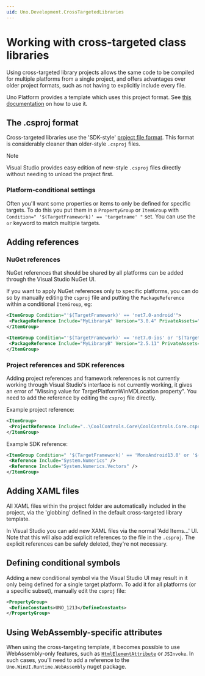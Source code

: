 ```yaml
---
uid: Uno.Development.CrossTargetedLibraries
---
```


# Working with cross-targeted class libraries

Using cross-targeted library projects allows the same code to be compiled for multiple platforms from a single project, and offers advantages over older project formats, such as not having to explicitly include every file.

Uno Platform provides a template which uses this project format. See [this documentation](xref:Guide.HowTo.Create-Control-Library) on how to use it.

## The .csproj format

Cross-targeted libraries use the 'SDK-style' [project file format](https://docs.microsoft.com/en-us/dotnet/core/tools/csproj). This format is considerably cleaner than older-style `.csproj` files.

> [!NOTE]
> Visual Studio provides easy edition of new-style `.csproj` files directly without needing to unload the project first.

### Platform-conditional settings

Often you'll want some properties or items to only be defined for specific targets. To do this you put them in a `PropertyGroup` or `ItemGroup` with `Condition=" '$(TargetFramework)' == 'targetname' "` set. You can use the `or` keyword to match multiple targets.

## Adding references

### NuGet references

NuGet references that should be shared by all platforms can be added through the Visual Studio NuGet UI.

If you want to apply NuGet references only to specific platforms, you can do so by manually editing the `csproj` file and putting the `PackageReference` within a conditional `ItemGroup`, eg:

```xml
<ItemGroup Condition="'$(TargetFramework)' == 'net7.0-android'">
 <PackageReference Include="MyLibraryA" Version="3.0.4" PrivateAssets="none" />
</ItemGroup>

<ItemGroup Condition="'$(TargetFramework)' == 'net7.0-ios' or '$(TargetFramework)' == 'net7.0-maccatalyst'">
 <PackageReference Include="MyLibraryB" Version="2.5.11" PrivateAssets="none" />
</ItemGroup>
```

### Project references and SDK references

Adding project references and framework references is not currently working through Visual Studio's interface is not currently working, it gives an error of "Missing value for TargetPlatformWinMDLocation property". You need to add the reference by editing the `csproj` file directly.

Example project reference:

```xml
<ItemGroup>
 <ProjectReference Include="..\CoolControls.Core\CoolControls.Core.csproj" />
</ItemGroup>
```

Example SDK reference:

```xml
<ItemGroup Condition=" '$(TargetFramework)' == 'MonoAndroid13.0' or '$(TargetFramework)' == 'xamarinios10' or '$(TargetFramework)' == 'xamarinmac20' ">
 <Reference Include="System.Numerics" />
 <Reference Include="System.Numerics.Vectors" />
</ItemGroup>
```

## Adding XAML files

All XAML files within the project folder are automatically included in the project, via the 'globbing' defined in the default cross-targeted library template.

In Visual Studio you can add new XAML files via the normal 'Add Items...' UI. Note that this will also add explicit references to the file in the `.csproj`. The explicit references can be safely deleted, they're not necessary.

## Defining conditional symbols

Adding a new conditional symbol via the Visual Studio UI may result in it only being defined for a single target platform. To add it for all platforms (or a specific subset), manually edit the `csproj` file:

```xml
<PropertyGroup>
 <DefineConstants>UNO_1213</DefineConstants>
</PropertyGroup>
```

## Using WebAssembly-specific attributes

When using the cross-targeting template, it becomes possible to use WebAssembly-only features, such as [`HtmlElementAttribute`](interop/wasm-javascript-1.md) or `JSInvoke`. In such cases, you'll need to add a reference to the `Uno.WinUI.Runtime.WebAssembly` nuget package.
